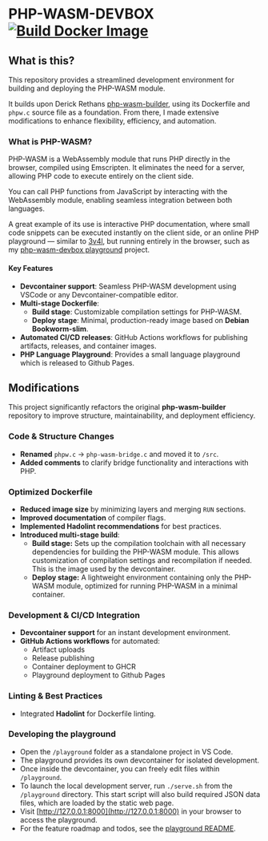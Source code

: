 # PHP-WASM-DEVBOX [![Build Docker Image](https://github.com/jakoch/php-wasm-devbox/actions/workflows/build.yml/badge.svg?branch=main)](https://github.com/jakoch/php-wasm-devbox/actions/workflows/build.yml)

## What is this?

This repository provides a streamlined development environment for building and deploying the PHP-WASM module.

It builds upon Derick Rethans [php-wasm-builder](https://github.com/derickr/php-wasm-builder),
using its Dockerfile and `phpw.c` source file as a foundation.
From there, I made extensive modifications to enhance flexibility, efficiency, and automation.

### What is PHP-WASM?

PHP-WASM is a WebAssembly module that runs PHP directly in the browser, compiled
using Emscripten. It eliminates the need for a server, allowing PHP code to
execute entirely on the client side.

You can call PHP functions from JavaScript by interacting with the WebAssembly
module, enabling seamless integration between both languages.

A great example of its use is interactive PHP documentation, where small code
snippets can be executed instantly on the client side, or an online PHP
playground — similar to [3v4l](https://3v4l.org/), but running entirely in the browser, such as my
[php-wasm-devbox playground](https://jakoch.github.io/php-wasm-devbox/) project.

#### Key Features

- **Devcontainer support**: Seamless PHP-WASM development using VSCode or any Devcontainer-compatible editor.
- **Multi-stage Dockerfile**:
  - **Build stage**: Customizable compilation settings for PHP-WASM.
  - **Deploy stage**: Minimal, production-ready image based on **Debian Bookworm-slim**.
- **Automated CI/CD releases**: GitHub Actions workflows for publishing artifacts, releases, and container images.
- **PHP Language Playground**: Provides a small language playground which is released to Github Pages.

## Modifications

This project significantly refactors the original **php-wasm-builder**
repository to improve structure, maintainability, and deployment efficiency.

### Code & Structure Changes

- **Renamed** `phpw.c` → `php-wasm-bridge.c` and moved it to `/src`.
- **Added comments** to clarify bridge functionality and interactions with PHP.

### Optimized Dockerfile

- **Reduced image size** by minimizing layers and merging `RUN` sections.
- **Improved documentation** of compiler flags.
- **Implemented Hadolint recommendations** for best practices.
- **Introduced multi-stage build**:
  - **Build stage:** Sets up the compilation toolchain with all necessary
    dependencies for building the PHP-WASM module. This allows customization of
    compilation settings and recompilation if needed. This is the image used by
    the devcontainer.
  - **Deploy stage:** A lightweight environment containing only the PHP-WASM
    module, optimized for running PHP-WASM in a minimal container.

### Development & CI/CD Integration

- **Devcontainer support** for an instant development environment.
- **GitHub Actions workflows** for automated:
  - Artifact uploads
  - Release publishing
  - Container deployment to GHCR
  - Playground deployment to Github Pages

### Linting & Best Practices

- Integrated **Hadolint** for Dockerfile linting.

### Developing the playground

- Open the `/playground` folder as a standalone project in VS Code.
- The playground provides its own devcontainer for isolated development.
- Once inside the devcontainer, you can freely edit files within `/playground`.
- To launch the local development server, run `./serve.sh` from the `/playground` directory.
  This start script will also build required JSON data files, which are loaded by the static web page.
- Visit [http://127.0.0.1:8000](http://127.0.0.1:8000) in your browser to access the playground.
- For the feature roadmap and todos, see the [playground README](./playground/readme.md).
